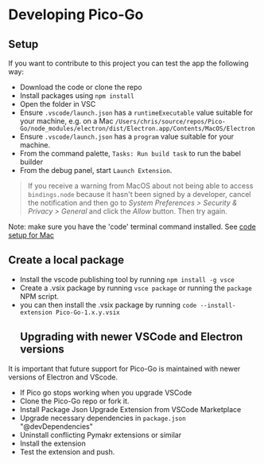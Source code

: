 # Developing Pico-Go
## Setup
If you want to contribute to this project you can test the app the following way:

- Download the code or clone the repo
- Install packages using `npm install`
- Open the folder in VSC
- Ensure `.vscode/launch.json` has a `runtimeExecutable` value suitable for your machine, e.g. on a Mac `/Users/chris/source/repos/Pico-Go/node_modules/electron/dist/Electron.app/Contents/MacOS/Electron`
- Ensure `.vscode/launch.json` has a `program` value suitable for your machine.
- From the command palette,  `Tasks: Run build task` to run the babel builder
- From the debug panel, start `Launch Extension`.

> If you receive a warning from MacOS about not being able to access `bindings.node` because it hasn't been signed by a developer, cancel the notification and then go to *System Preferences > Security & Privacy > General* and click the *Allow* button. Then try again. 

Note: make sure you have the 'code' terminal command installed. See [code setup for Mac](https://code.visualstudio.com/docs/setup/mac)

## Create a local package
- Install the vscode publishing tool by running `npm install -g vsce`
- Create a .vsix package by running `vsce package` or running the `package` NPM script.
- you can then install the .vsix package by running `code --install-extension Pico-Go-1.x.y.vsix`
  ## Upgrading with newer VSCode and Electron versions
 It is important that future support for Pico-Go is maintained with newer versions of Electron and VScode.

- If Pico go stops working when you upgrade VSCode
- Clone the Pico-Go repo or fork it.
- Install Package Json Upgrade Extension from VSCode Marketplace
- Upgrade necessary dependencies in `package.json` "@devDependencies"
- Uninstall conflicting Pymakr extensions or similar
- Install the extension
- Test the extension and push.